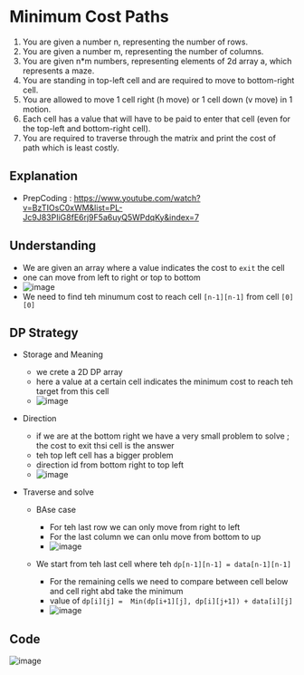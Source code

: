 # Minimum Cost Paths


1. You are given a number n, representing the number of rows.
2. You are given a number m, representing the number of columns.
3. You are given n*m numbers, representing elements of 2d array a, which represents a maze.
4. You are standing in top-left cell and are required to move to bottom-right cell.
5. You are allowed to move 1 cell right (h move) or 1 cell down (v move) in 1 motion.
6. Each cell has a value that will have to be paid to enter that cell (even for the top-left and bottom-right cell).
7. You are required to traverse through the matrix and print the cost of path which is least costly.



## Explanation
- PrepCoding : https://www.youtube.com/watch?v=BzTIOsC0xWM&list=PL-Jc9J83PIiG8fE6rj9F5a6uyQ5WPdqKy&index=7

## Understanding 
 - We are given an array where a value indicates the cost to `exit` the cell
 - one can move from left to right or top to bottom
 - ![image](https://user-images.githubusercontent.com/8110582/172917559-9f9bb326-f87d-4c98-adc5-473592add494.png)
 - We need to find teh minumum cost to reach cell `[n-1][n-1]` from cell `[0][0]`


## DP Strategy 
 - Storage and Meaning 
    -  we crete a 2D DP array 
    -  here a value at a certain cell indicates the minimum cost to reach teh target from this cell  
    -  ![image](https://user-images.githubusercontent.com/8110582/172919771-5fd5426e-2da2-4003-b9c0-24c0e8e4c606.png)

 - Direction 
    - if we are at the bottom right we have a very small problem to solve ; the cost to exit thsi cell is the answer 
    - teh top left cell has a bigger problem  
    - direction id from bottom right to top left 
    - ![image](https://user-images.githubusercontent.com/8110582/172919974-4ed55c80-6a8d-4cd5-b419-3127db784654.png)

 - Traverse and solve 
     - BAse case 
       - For teh last row we can only move from right  to left 
       - For the last column we can onlu move from bottom to up
       - ![image](https://user-images.githubusercontent.com/8110582/172921562-443a47a6-74c4-4a81-9702-387726c37fcd.png)
   
     - We start from teh last cell where teh `dp[n-1][n-1] = data[n-1][n-1]`
       - For the remaining cells we need to compare between cell below and cell right abd take the minimum
       - value of `dp[i][j] =  Min(dp[i+1][j], dp[i][j+1]) + data[i][j]`
       - ![image](https://user-images.githubusercontent.com/8110582/172922206-f0ad1b6f-6c4a-4aa1-af33-66ee291dc7dc.png)
  
  ## Code
  ![image](https://user-images.githubusercontent.com/8110582/172922546-6afb5906-ff83-4737-a467-08ad53f7104c.png)


